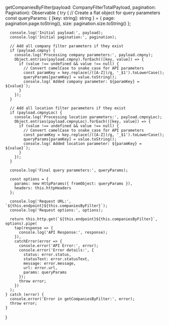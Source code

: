 
getCompaniesByFilter(payload: CompanyFilterTotalPayload, pagination: Pagination): Observable<any> {
    try {
      // Create a flat object for query parameters
      const queryParams: { [key: string]: string } = {
        page: pagination.page.toString(),
        size: pagination.size.toString()
      };

      console.log('Initial payload:', payload);
      console.log('Initial pagination:', pagination);

      // Add all company filter parameters if they exist
      if (payload.cmpny) {
        console.log('Processing company parameters:', payload.cmpny);
        Object.entries(payload.cmpny).forEach(([key, value]) => {
          if (value !== undefined && value !== null) {
            // Convert camelCase to snake_case for API parameters
            const paramKey = key.replace(/([A-Z])/g, '_$1').toLowerCase();
            queryParams[paramKey] = value.toString();
            console.log(`Added company parameter: ${paramKey} = ${value}`);
          }
        });
      }

      // Add all location filter parameters if they exist
      if (payload.cmpnyLoc) {
        console.log('Processing location parameters:', payload.cmpnyLoc);
        Object.entries(payload.cmpnyLoc).forEach(([key, value]) => {
          if (value !== undefined && value !== null) {
            // Convert camelCase to snake_case for API parameters
            const paramKey = key.replace(/([A-Z])/g, '_$1').toLowerCase();
            queryParams[paramKey] = value.toString();
            console.log(`Added location parameter: ${paramKey} = ${value}`);
          }
        });
      }

      console.log('Final query parameters:', queryParams);

      const options = {
        params: new HttpParams({ fromObject: queryParams }),
        headers: this.httpHeaders
      };

      console.log('Request URL:', `${this.endpoint}${this.companiesByFilter}`);
      console.log('Request options:', options);

      return this.http.get(`${this.endpoint}${this.companiesByFilter}`, options).pipe(
        tap(response => {
          console.log('API Response:', response);
        }),
        catchError(error => {
          console.error('API Error:', error);
          console.error('Error details:', {
            status: error.status,
            statusText: error.statusText,
            message: error.message,
            url: error.url,
            params: queryParams
          });
          throw error;
        })
      );
    } catch (error) {
      console.error('Error in getCompaniesByFilter:', error);
      throw error;
    }
  }
